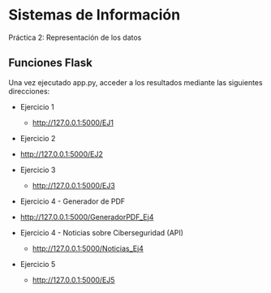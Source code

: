 # Sistemas de Información
Práctica 2: Representación de los datos

## Funciones Flask
Una vez ejecutado app.py, acceder a los resultados mediante las siguientes direcciones:

- Ejercicio 1
  - http://127.0.0.1:5000/EJ1

 - Ejercicio 2
  - http://127.0.0.1:5000/EJ2

- Ejercicio 3
  - http://127.0.0.1:5000/EJ3

 - Ejercicio 4 - Generador de PDF
  - http://127.0.0.1:5000/GeneradorPDF_Ej4

- Ejercicio 4 - Noticias sobre Ciberseguridad (API)
  - http://127.0.0.1:5000/Noticias_Ej4

- Ejercicio 5
  - http://127.0.0.1:5000/EJ5
